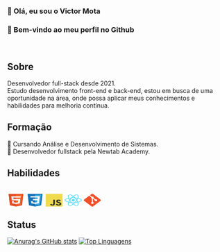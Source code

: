 ### 👋 Olá, eu sou o Victor Mota

### 🎉 Bem-vindo ao meu perfil no Github

<br>

## Sobre

<p>
    Desenvolvedor full-stack desde 2021.<br>
    Estudo desenvolvimento front-end e back-end, estou em busca de uma oportunidade na área, onde possa aplicar meus conhecimentos e habilidades para melhoria contínua.</p>

## Formação

<p>
 📕 Cursando Análise e Desenvolvimento de Sistemas.<br>
 📕 Desenvolvedor fullstack pela Newtab Academy.  
</p>

## Habilidades

<div>
  <br>
  <img align="center" alt="Rafa-HTML" height="30" width="40" src="https://raw.githubusercontent.com/devicons/devicon/master/icons/html5/html5-original.svg" style="max-width:100%;">
  <img align="center" alt="Rafa-CSS" height="30" width="40" src="https://raw.githubusercontent.com/devicons/devicon/master/icons/css3/css3-original.svg" style="max-width:100%;">
  <img align="center" alt="Rafa-Js" height="30" width="40" src="https://raw.githubusercontent.com/devicons/devicon/master/icons/javascript/javascript-original.svg" style="max-width:100%;">
  <img align="center" alt="Rafa-CSS" height="30" width="40" src="https://raw.githubusercontent.com/devicons/devicon/master/icons/react/react-original.svg" style="max-width:100%;">
  <img align="center" alt="Rafa-Csharp" height="30" width="40" src="https://raw.githubusercontent.com/devicons/devicon/master/icons/git/git-original.svg" style="max-width:100%;">
</div>


## Status

[![Anurag's GitHub stats](https://github-readme-stats.vercel.app/api?username=VictorMota104&show_icons=true&theme=algolia)](https://github.com/VictorMota104/github-readme-stats)
[![Top Linguagens](https://github-readme-stats.vercel.app/api/top-langs/?username=VictorMota104&layout=compact&langs_count=7&theme=algolia)](https://github.com/VictorMota104/github-readme-stats)

